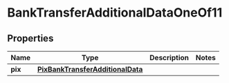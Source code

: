 

# BankTransferAdditionalDataOneOf11


## Properties

| Name | Type | Description | Notes |
|------------ | ------------- | ------------- | -------------|
|**pix** | [**PixBankTransferAdditionalData**](PixBankTransferAdditionalData.md) |  |  |



